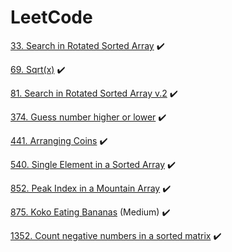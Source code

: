 # LeetCode

[33. Search in Rotated Sorted Array](SearchInARotatedSortedArray33) :heavy_check_mark:

[69. Sqrt(x)](Sqrt(x)69) :heavy_check_mark:

[81. Search in Rotated Sorted Array v.2](SearchInRotatedSortedArray81) :heavy_check_mark:

[374. Guess number higher or lower](GuessNumberHigherOrLower374) :heavy_check_mark:

[441. Arranging Coins](ArrangingCoins441) :heavy_check_mark:

[540. Single Element in a Sorted Array](SingleElementInASortedArray540) :heavy_check_mark:

[852. Peak Index in a Mountain Array](PeakIndexInAMountainArray852) :heavy_check_mark:

[875. Koko Eating Bananas](KokoEatingBananas875) (Medium) :heavy_check_mark:

[1352. Count negative numbers in a sorted matrix](CountNegativeNumbersInASortedMatrix1351) :heavy_check_mark:
